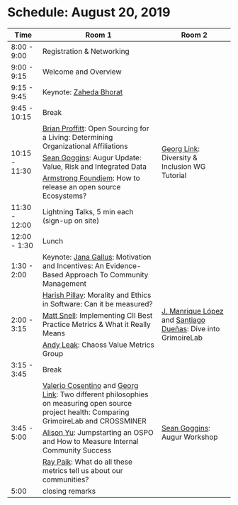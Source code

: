 # Schedule: August 20, 2019
<table>
<thead><tr><th>Time</th><th>Room 1 </th><th>Room 2 </th></tr></thead><tbody>
 <tr><td>8:00 - 9:00</td><td>Registration & Networking</td><td>&nbsp;</td></tr>
 <tr><td>9:00 - 9:15</td><td>Welcome and Overview </td><td>&nbsp;</td></tr>
 <tr><td>9:15 - 9:45</td><td>Keynote: <a href="#user-content-zaheda-bhorat">Zaheda Bhorat</a></td><td>&nbsp;</td></tr>
 <tr><td>9:45 - 10:15 </td><td>Break</td><td>&nbsp;</td></tr>
 <tr><td rowspan=3>10:15 - 11:30</td><td><a href="#user-content-brian-proffitt">Brian Proffitt</a>: Open Sourcing for a Living: Determining Organizational Affiliations</td><td rowspan=3><a href="#user-content-georg-link">Georg Link</a>: Diversity & Inclusion WG Tutorial</td></tr>
 <tr><td><a href="#user-content-sean-goggins">Sean Goggins</a>: Augur Update: Value, Risk and Integrated Data</td></tr>
 <tr><td><a href="#user-content-armstrong-foundjem">Armstrong Foundjem</a>: How to release an open source Ecosystems?</td></tr>
 <tr><td>11:30 - 12:00</td><td>Lightning Talks, 5 min each (sign-up on site)</td><td>&nbsp;</td></tr>
 <tr><td>12:00 - 1:30</td><td>Lunch</td><td>&nbsp;</td></tr>
 <tr><td>1:30 - 2:00</td><td>Keynote: <a href="#user-content-jana-gallus">Jana Gallus</a>: Motivation and Incentives: An Evidence-Based Approach To Community Management</td><td>&nbsp;</td></tr>
 <tr><td rowspan=3>2:00 - 3:15</td><td><a href="#user-content-harish-pillay">Harish Pillay</a>: Morality and Ethics in Software: Can it be measured?</td><td rowspan=3><a href="#user-content-j-manrique-lopez">J. Manrique López</a> and <a href="#user-content-santiago-dueñas">Santiago Dueñas</a>: Dive into GrimoireLab</td></tr>
 <tr><td><a href="#user-content-matt-snell">Matt Snell</a>: Implementing CII Best Practice Metrics & What it Really Means</td></tr>
 <tr><td><a href="#user-content-andy-leak">Andy Leak</a>: Chaoss Value Metrics Group</td></tr>
 <tr><td>3:15 - 3:45</td><td>Break</td><td>&nbsp;</td></tr>
 <tr><td rowspan=3>3:45 - 5:00</td><td><a href="#user-content-valerio-cosentino">Valerio Cosentino</a> and <a href="#user-content-georg-link">Georg Link</a>: Two different philosophies on measuring open source project health: Comparing GrimoireLab and CROSSMINER</td><td rowspan=3><a href="#user-content-sean-goggins">Sean Goggins</a>: Augur Workshop</td></tr>
 <tr><td><a href="#user-content-alison-yu">Alison Yu</a>: Jumpstarting an OSPO and How to Measure Internal Community Success</td></tr>
 <tr><td><a href="#user-content-ray-paik">Ray Paik</a>: What do all these metrics tell us about our communities?</tr>
 <tr><td>5:00</td><td>closing remarks</td><td></td></tr>
</tbody></table>
